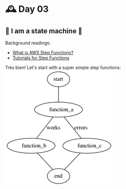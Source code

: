 # 🕰️ Day 03

## 🦾 I am a state machine 🦿

Background readings:
- [What is AWS Step Functions?](https://docs.aws.amazon.com/step-functions/latest/dg/welcome.html)
- [Tutorials for Step Functions](https://docs.aws.amazon.com/step-functions/latest/dg/tutorials.html)

Très bien! Let's start with a super simple step functions:
<img src="./sf.png">
